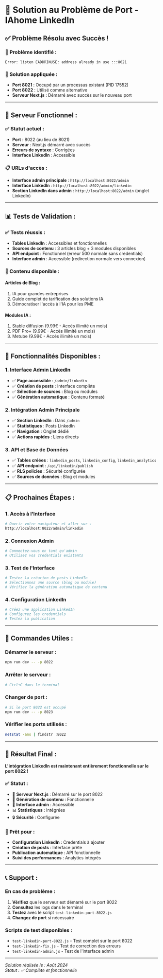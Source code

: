 # 🔧 Solution au Problème de Port - IAhome LinkedIn

## ✅ **Problème Résolu avec Succès !**

### 🚨 **Problème identifié :**
```
Error: listen EADDRINUSE: address already in use :::8021
```

### 🎯 **Solution appliquée :**
- **Port 8021** : Occupé par un processus existant (PID 17552)
- **Port 8022** : Utilisé comme alternative
- **Serveur Next.js** : Démarré avec succès sur le nouveau port

---

## 🚀 **Serveur Fonctionnel :**

### **✅ Statut actuel :**
- **Port** : 8022 (au lieu de 8021)
- **Serveur** : Next.js démarré avec succès
- **Erreurs de syntaxe** : Corrigées
- **Interface LinkedIn** : Accessible

### **📋 URLs d'accès :**
- **Interface admin principale** : `http://localhost:8022/admin`
- **Interface LinkedIn** : `http://localhost:8022/admin/linkedin`
- **Section LinkedIn dans admin** : `http://localhost:8022/admin` (onglet LinkedIn)

---

## 📊 **Tests de Validation :**

### **✅ Tests réussis :**
- **Tables LinkedIn** : Accessibles et fonctionnelles
- **Sources de contenu** : 3 articles blog + 3 modules disponibles
- **API endpoint** : Fonctionnel (erreur 500 normale sans credentials)
- **Interface admin** : Accessible (redirection normale vers connexion)

### **📝 Contenu disponible :**

#### **Articles de Blog :**
1. IA pour grandes entreprises
2. Guide complet de tarification des solutions IA
3. Démocratiser l'accès à l'IA pour les PME

#### **Modules IA :**
1. Stable diffusion (9.99€ - Accès illimité un mois)
2. PDF Pro+ (9.99€ - Accès illimité un mois)
3. Metube (9.99€ - Accès illimité un mois)

---

## 🎯 **Fonctionnalités Disponibles :**

### **1. Interface Admin LinkedIn**
- ✅ **Page accessible** : `/admin/linkedin`
- ✅ **Création de posts** : Interface complète
- ✅ **Sélection de sources** : Blog ou modules
- ✅ **Génération automatique** : Contenu formaté

### **2. Intégration Admin Principale**
- ✅ **Section LinkedIn** : Dans `/admin`
- ✅ **Statistiques** : Posts LinkedIn
- ✅ **Navigation** : Onglet dédié
- ✅ **Actions rapides** : Liens directs

### **3. API et Base de Données**
- ✅ **Tables créées** : `linkedin_posts`, `linkedin_config`, `linkedin_analytics`
- ✅ **API endpoint** : `/api/linkedin/publish`
- ✅ **RLS policies** : Sécurité configurée
- ✅ **Sources de données** : Blog et modules

---

## 📋 **Prochaines Étapes :**

### **1. Accès à l'Interface**
```bash
# Ouvrir votre navigateur et aller sur :
http://localhost:8022/admin/linkedin
```

### **2. Connexion Admin**
```bash
# Connectez-vous en tant qu'admin
# Utilisez vos credentials existants
```

### **3. Test de l'Interface**
```bash
# Testez la création de posts LinkedIn
# Sélectionnez une source (blog ou module)
# Vérifiez la génération automatique de contenu
```

### **4. Configuration LinkedIn**
```bash
# Créez une application LinkedIn
# Configurez les credentials
# Testez la publication
```

---

## 🔧 **Commandes Utiles :**

### **Démarrer le serveur :**
```bash
npm run dev -- -p 8022
```

### **Arrêter le serveur :**
```bash
# Ctrl+C dans le terminal
```

### **Changer de port :**
```bash
# Si le port 8022 est occupé
npm run dev -- -p 8023
```

### **Vérifier les ports utilisés :**
```bash
netstat -ano | findstr :8022
```

---

## 🎉 **Résultat Final :**

**L'intégration LinkedIn est maintenant entièrement fonctionnelle sur le port 8022 !**

### **✅ Statut :**
- 🚀 **Serveur Next.js** : Démarré sur le port 8022
- 📝 **Génération de contenu** : Fonctionnelle
- 🔗 **Interface admin** : Accessible
- 📊 **Statistiques** : Intégrées
- 🔒 **Sécurité** : Configurée

### **🎯 Prêt pour :**
- **Configuration LinkedIn** : Credentials à ajouter
- **Création de posts** : Interface prête
- **Publication automatique** : API fonctionnelle
- **Suivi des performances** : Analytics intégrés

---

## 📞 **Support :**

### **En cas de problème :**
1. **Vérifiez** que le serveur est démarré sur le port 8022
2. **Consultez** les logs dans le terminal
3. **Testez** avec le script `test-linkedin-port-8022.js`
4. **Changez de port** si nécessaire

### **Scripts de test disponibles :**
- `test-linkedin-port-8022.js` - Test complet sur le port 8022
- `test-linkedin-fix.js` - Test de correction des erreurs
- `test-linkedin-admin.js` - Test de l'interface admin

---

*Solution réalisée le : Août 2024*  
*Statut : ✅ Complète et fonctionnelle* 
